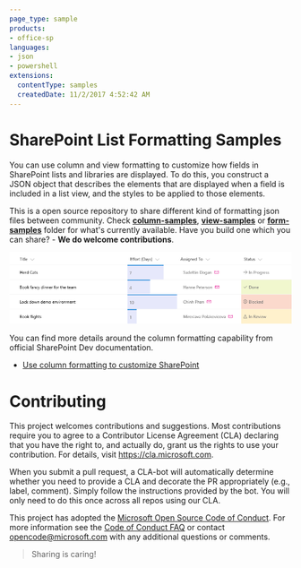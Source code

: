 ```yaml
---
page_type: sample
products:
- office-sp
languages:
- json
- powershell
extensions:
  contentType: samples
  createdDate: 11/2/2017 4:52:42 AM
---
```

# SharePoint List Formatting Samples

You can use column and view formatting to customize how fields in SharePoint lists and libraries are displayed. To do this, you construct a JSON object that describes the elements that are displayed when a field is included in a list view, and the styles to be applied to those elements.

This is a open source repository to share different kind of formatting json files between community. Check [**column-samples**](./column-samples), [**view-samples**](./view-samples) or [**form-samples**](./form-samples) folder for what's currently available. Have you build one which you can share? - **We do welcome contributions**.

![Column formatting sample](https://github.com/SharePoint/sp-dev-docs/raw/main/docs/images/sp-columnformatting-all.png)

You can find more details around the column formatting capability from official SharePoint Dev documentation. 

- [Use column formatting to customize SharePoint](https://docs.microsoft.com/en-us/sharepoint/dev/declarative-customization/column-formatting)


# Contributing

This project welcomes contributions and suggestions.  Most contributions require you to agree to a
Contributor License Agreement (CLA) declaring that you have the right to, and actually do, grant us
the rights to use your contribution. For details, visit https://cla.microsoft.com.

When you submit a pull request, a CLA-bot will automatically determine whether you need to provide
a CLA and decorate the PR appropriately (e.g., label, comment). Simply follow the instructions
provided by the bot. You will only need to do this once across all repos using our CLA.

This project has adopted the [Microsoft Open Source Code of Conduct](https://opensource.microsoft.com/codeofconduct/).
For more information see the [Code of Conduct FAQ](https://opensource.microsoft.com/codeofconduct/faq/) or
contact [opencode@microsoft.com](mailto:opencode@microsoft.com) with any additional questions or comments.

> Sharing is caring!
